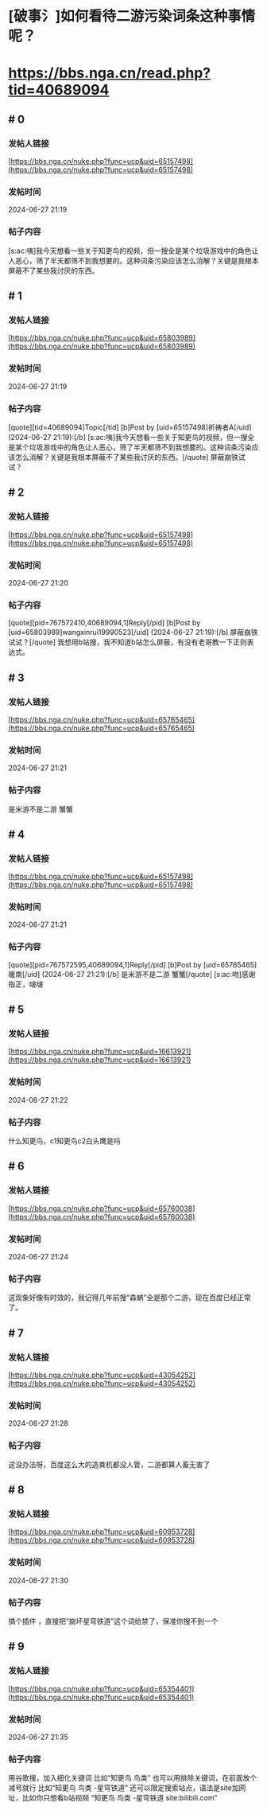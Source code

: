 # [破事氵]如何看待二游污染词条这种事情呢？
# https://bbs.nga.cn/read.php?tid=40689094

## \# 0
### 发帖人链接
[https://bbs.nga.cn/nuke.php?func=ucp&uid=65157498](https://bbs.nga.cn/nuke.php?func=ucp&uid=65157498)
### 发帖时间
2024-06-27 21:19
### 帖子内容
[s:ac:咦]我今天想看一些关于知更鸟的视频，但一搜全是某个垃圾游戏中的角色让人恶心，筛了半天都筛不到我想要的。这种词条污染应该怎么消解？关键是我根本屏蔽不了某些我讨厌的东西。
## \# 1
### 发帖人链接
[https://bbs.nga.cn/nuke.php?func=ucp&uid=65803989](https://bbs.nga.cn/nuke.php?func=ucp&uid=65803989)
### 发帖时间
2024-06-27 21:19
### 帖子内容
[quote][tid=40689094]Topic[/tid] [b]Post by [uid=65157498]祈祷者A[/uid] (2024-06-27 21:19):[/b]
[s:ac:咦]我今天想看一些关于知更鸟的视频，但一搜全是某个垃圾游戏中的角色让人恶心，筛了半天都筛不到我想要的。这种词条污染应该怎么消解？关键是我根本屏蔽不了某些我讨厌的东西。[/quote]
屏蔽崩铁试试？
## \# 2
### 发帖人链接
[https://bbs.nga.cn/nuke.php?func=ucp&uid=65157498](https://bbs.nga.cn/nuke.php?func=ucp&uid=65157498)
### 发帖时间
2024-06-27 21:20
### 帖子内容
[quote][pid=767572410,40689094,1]Reply[/pid] [b]Post by [uid=65803989]wangxinrui19990523[/uid] (2024-06-27 21:19):[/b]
屏蔽崩铁试试？[/quote]
我想用b站搜，我不知道b站怎么屏蔽，有没有老哥教一下正则表达式。
## \# 3
### 发帖人链接
[https://bbs.nga.cn/nuke.php?func=ucp&uid=65765465](https://bbs.nga.cn/nuke.php?func=ucp&uid=65765465)
### 发帖时间
2024-06-27 21:21
### 帖子内容
是米游不是二游 蟹蟹
## \# 4
### 发帖人链接
[https://bbs.nga.cn/nuke.php?func=ucp&uid=65157498](https://bbs.nga.cn/nuke.php?func=ucp&uid=65157498)
### 发帖时间
2024-06-27 21:21
### 帖子内容
[quote][pid=767572595,40689094,1]Reply[/pid] [b]Post by [uid=65765465]暖南[/uid] (2024-06-27 21:21):[/b]
是米游不是二游 蟹蟹[/quote]
[s:ac:吻]感谢指正，啵啵
## \# 5
### 发帖人链接
[https://bbs.nga.cn/nuke.php?func=ucp&uid=16613921](https://bbs.nga.cn/nuke.php?func=ucp&uid=16613921)
### 发帖时间
2024-06-27 21:22
### 帖子内容
什么知更鸟，c1知更鸟c2白头鹰是吗
## \# 6
### 发帖人链接
[https://bbs.nga.cn/nuke.php?func=ucp&uid=65760038](https://bbs.nga.cn/nuke.php?func=ucp&uid=65760038)
### 发帖时间
2024-06-27 21:24
### 帖子内容
这现象好像有时效的，我记得几年前搜“森蚺”全是那个二游，现在百度已经正常了。
## \# 7
### 发帖人链接
[https://bbs.nga.cn/nuke.php?func=ucp&uid=43054252](https://bbs.nga.cn/nuke.php?func=ucp&uid=43054252)
### 发帖时间
2024-06-27 21:28
### 帖子内容
这没办法呀，百度这么大的造粪机都没人管，二游都算人畜无害了
## \# 8
### 发帖人链接
[https://bbs.nga.cn/nuke.php?func=ucp&uid=60953728](https://bbs.nga.cn/nuke.php?func=ucp&uid=60953728)
### 发帖时间
2024-06-27 21:30
### 帖子内容
搞个插件 ，直接把“崩坏星穹铁道”这个词给禁了，保准你搜不到一个
## \# 9
### 发帖人链接
[https://bbs.nga.cn/nuke.php?func=ucp&uid=65354401](https://bbs.nga.cn/nuke.php?func=ucp&uid=65354401)
### 发帖时间
2024-06-27 21:35
### 帖子内容
用谷歌搜，加入细化关键词
比如“知更鸟 鸟类”
也可以用排除关键词，在前面放个减号就行
比如“知更鸟 鸟类 -星穹铁道”
还可以限定搜索站点，语法是site加网址，比如你只想看b站视频
“知更鸟 鸟类 -星穹铁道 site:bilibili.com”
